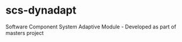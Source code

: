 scs-dynadapt
============

Software Component System Adaptive Module - Developed as part of masters project
